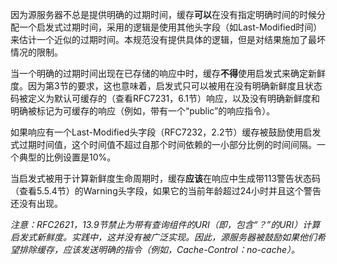 因为源服务器不总是提供明确的过期时间，缓存**可以**在没有指定明确时间的时候分配一个启发式过期时间，采用的逻辑是使用其他头字段（如Last-Modified时间）来估计一个近似的过期时间。本规范没有提供具体的逻辑，但是对结果施加了最坏情况的限制。

当一个明确的过期时间出现在已存储的响应中时，缓存**不得**使用启发式来确定新鲜度。因为第3节的要求，这也意味着，启发式只可以被用在没有明确新鲜度且状态码被定义为默认可缓存的（查看RFC7231，6.1节）响应，以及没有明确新鲜度和明确被标记为可缓存的响应（例如，带有一个“public”的响应指令）。

如果响应有一个Last-Modified头字段（RFC7232，2.2节）缓存被鼓励使用启发式过期时间值，这个时间值不超过自那个时间依赖的一小部分比例的时间间隔。一个典型的比例设置是10%。

当启发式被用于计算新鲜度生命周期时，缓存**应该**在响应中生成带113警告状态码（查看5.5.4节）的Warning头字段，如果它的当前年龄超过24小时并且这个警告还没有出现。

*注意：RFC2621，13.9节禁止为带有查询组件的URI（即，包含“？”的URI）计算启发式新鲜度。实践中，这并没有被广泛实现。因此，源服务器被鼓励如果他们希望排除缓存，应该发送明确的指令（例如，Cache-Control：no-cache）。*
